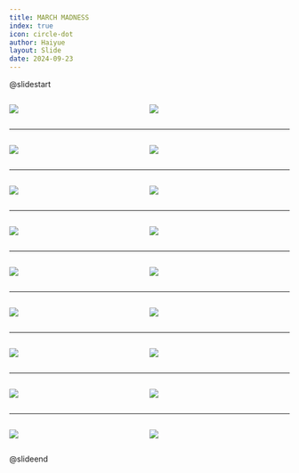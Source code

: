 ```yaml
---
title: MARCH MADNESS
index: true
icon: circle-dot
author: Haiyue
layout: Slide
date: 2024-09-23
---
```

 
@slidestart

<div style="display:flex">
<div style="flex:1">

![](https://raw.githubusercontent.com/yclord/reading/refs/heads/master/english/Level-Q/MARCH%20MADNESS/001.webp)
</div>
<div style="flex:1">

![](https://raw.githubusercontent.com/yclord/reading/refs/heads/master/english/Level-Q/MARCH%20MADNESS/002.webp)
</div>
</div>

---

<div style="display:flex">
<div style="flex:1">

![](https://raw.githubusercontent.com/yclord/reading/refs/heads/master/english/Level-Q/MARCH%20MADNESS/003.webp)
</div>
<div style="flex:1">

![](https://raw.githubusercontent.com/yclord/reading/refs/heads/master/english/Level-Q/MARCH%20MADNESS/004.webp)
</div>
</div>

---

<div style="display:flex">
<div style="flex:1">

![](https://raw.githubusercontent.com/yclord/reading/refs/heads/master/english/Level-Q/MARCH%20MADNESS/005.webp)
</div>
<div style="flex:1">

![](https://raw.githubusercontent.com/yclord/reading/refs/heads/master/english/Level-Q/MARCH%20MADNESS/006.webp)
</div>
</div>

---

<div style="display:flex">
<div style="flex:1">

![](https://raw.githubusercontent.com/yclord/reading/refs/heads/master/english/Level-Q/MARCH%20MADNESS/007.webp)
</div>
<div style="flex:1">

![](https://raw.githubusercontent.com/yclord/reading/refs/heads/master/english/Level-Q/MARCH%20MADNESS/008.webp)
</div>
</div>

---

<div style="display:flex">
<div style="flex:1">

![](https://raw.githubusercontent.com/yclord/reading/refs/heads/master/english/Level-Q/MARCH%20MADNESS/009.webp)
</div>
<div style="flex:1">

![](https://raw.githubusercontent.com/yclord/reading/refs/heads/master/english/Level-Q/MARCH%20MADNESS/010.webp)
</div>
</div>

---

<div style="display:flex">
<div style="flex:1">

![](https://raw.githubusercontent.com/yclord/reading/refs/heads/master/english/Level-Q/MARCH%20MADNESS/011.webp)
</div>
<div style="flex:1">

![](https://raw.githubusercontent.com/yclord/reading/refs/heads/master/english/Level-Q/MARCH%20MADNESS/012.webp)
</div>
</div>

---

<div style="display:flex">
<div style="flex:1">

![](https://raw.githubusercontent.com/yclord/reading/refs/heads/master/english/Level-Q/MARCH%20MADNESS/013.webp)
</div>
<div style="flex:1">

![](https://raw.githubusercontent.com/yclord/reading/refs/heads/master/english/Level-Q/MARCH%20MADNESS/014.webp)
</div>
</div>

---

<div style="display:flex">
<div style="flex:1">

![](https://raw.githubusercontent.com/yclord/reading/refs/heads/master/english/Level-Q/MARCH%20MADNESS/015.webp)
</div>
<div style="flex:1">

![](https://raw.githubusercontent.com/yclord/reading/refs/heads/master/english/Level-Q/MARCH%20MADNESS/016.webp)
</div>
</div>

---

<div style="display:flex">
<div style="flex:1">

![](https://raw.githubusercontent.com/yclord/reading/refs/heads/master/english/Level-Q/MARCH%20MADNESS/017.webp)
</div>
<div style="flex:1">

![](https://raw.githubusercontent.com/yclord/reading/refs/heads/master/english/Level-Q/MARCH%20MADNESS/018.webp)
</div>
</div>

@slideend